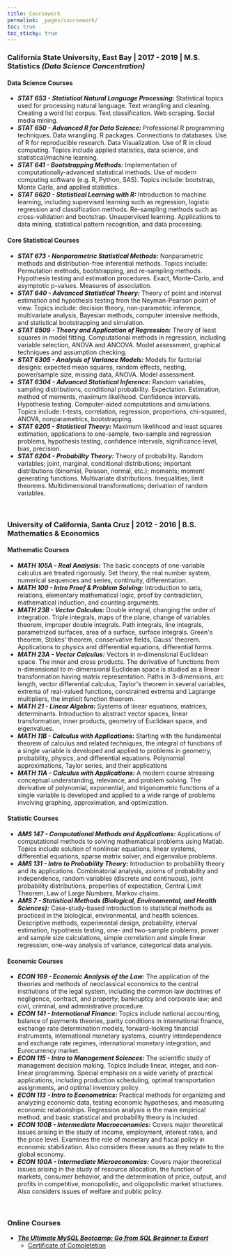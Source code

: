 ```yaml
---
title: Coursework
permalink: _pages/coursework/
toc: true
toc_sticky: true
---
```


### **California State University, East Bay  | 2017 - 2019  | M.S. Statistics *(Data Science Concentration)***

#### Data Science Courses
- ***STAT 653 - Statistical Natural Language Processing:*** Statistical topics used for processing natural language. Text wrangling and cleaning. Creating a word list corpus. Text classification. Web scraping. Social media mining.
- ***STAT 650 - Advanced R for Data Science:*** Professional R programming techniques. Data wrangling. R packages. Connections to databases. Use of R for reproducible research. Data Visualization. Use of R in cloud computing. Topics include applied statistics, data science, and statistical/machine learning. 
- ***STAT 641 - Bootstrapping Methods:*** Implementation of computationally-advanced statistical methods. Use of modern computing software (e.g. R, Python, SAS).  Topics include: bootstrap, Monte Carlo, and applied statistics. 
- ***STAT 6620 - Statistical Learning with R:*** Introduction to machine learning, including supervised learning such as regression, logistic regression and classification methods. Re-sampling methods such as cross-validation and bootstrap. Unsupervised learning. Applications to data mining, statistical pattern recognition, and data processing.

#### Core Statistical Courses
- ***STAT 673 - Nonparametric Statistical Methods:*** Nonparametric methods and distribution-free inferential methods. Topics include: Permutation methods, bootstrapping, and re-sampling methods. Hypothesis testing and estimation procedures. Exact, Monte-Carlo, and asymptotic p-values. Measures of association. 
- ***STAT 640 - Advanced Statistical Theory:*** Theory of point and interval estimation and hypothesis testing from the Neyman-Pearson point of view. Topics include: decision theory, non-parametric inference, multivariate analysis, Bayesian methods, computer intensive methods, and statistical bootstrapping and simulation.
- ***STAT 6509 - Theory and Application of Regression:*** Theory of least squares in model fitting. Computational methods in regression, including variable selection, ANOVA and ANCOVA. Model assessment, graphical techniques and assumption checking.
- ***STAT 6305 - Analysis of Variance Models:*** Models for factorial designs: expected mean squares, random effects, nesting, power/sample size, missing data, ANOVA. Model assessment.
- ***STAT 6304 - Advanced Statistical Inference:*** Random variables, sampling distributions, conditional probability. Expectation. Estimation, method of moments, maximum likelihood. Confidence intervals. Hypothesis testing. Computer-aided computations and simulations. Topics include: t-tests, correlation, regression, proportions, chi-squared, ANOVA, nonparametrics, bootstrapping. 
- ***STAT 6205 - Statistical Theory:*** Maximum likelihood and least squares estimation, applications to one-sample, two-sample and regression problems, hypothesis testing, confidence intervals, significance level, bias, precision.
- ***STAT 6204 - Probability Theory:*** Theory of probability. Random variables; joint, marginal, conditional distributions; important distributions (binomial, Poisson, normal, etc.); moments; moment generating functions. Multivariate distributions. Inequalities; limit theorems. Multidimensional transformations; derivation of random variables.
<p>&nbsp;</p>

### **University of California, Santa Cruz**  |  2012 - 2016  |  B.S. Mathematics & Economics

#### Mathematic Courses
- ***MATH 105A - Real Analysis:*** The basic concepts of one-variable calculus are treated rigorously. Set theory, the real number system, numerical sequences and series, continuity, differentiation.
- ***MATH 100 - Intro Proof & Problem Solving:*** Introduction to sets, relations, elementary mathematical logic, proof by contradiction, mathematical induction, and counting arguments.
- ***MATH 23B - Vector Calculus:*** Double integral, changing the order of integration. Triple integrals, maps of the plane, change of variables theorem, improper double integrals. Path integrals, line integrals, parametrized surfaces, area of a surface, surface integrals. Green's theorem, Stokes' theorem, conservative fields, Gauss' theorem. Applications to physics and differential equations, differential forms.
- ***MATH 23A - Vector Calculus:*** Vectors in n-dimensional Euclidean space. The inner and cross products. The derivative of functions from n-dimensional to m-dimensional Euclidean space is studied as a linear transformation having matrix representation. Paths in 3-dimensions, arc length, vector differential calculus, Taylor's theorem in several variables, extrema of real-valued functions, constrained extrema and Lagrange multipliers, the implicit function theorem.
- ***MATH 21 - Linear Algebra:*** Systems of linear equations, matrices, determinants. Introduction to abstract vector spaces, linear transformation, inner products, geometry of Euclidean space, and eigenvalues.
- ***MATH 11B - Calculus with Applications:*** Starting with the fundamental theorem of calculus and related techniques, the integral of functions of a single variable is developed and applied to problems in geometry, probability, physics, and differential equations. Polynomial approximations, Taylor series, and their applications
- ***MATH 11A - Calculus with Applications:*** A modern course stressing conceptual understanding, relevance, and problem solving. The derivative of polynomial, exponential, and trigonometric functions of a single variable is developed and applied to a wide range of problems involving graphing, approximation, and optimization. 

#### Statistic Courses
- ***AMS 147 - Computational Methods and Applications:*** Applications of computational methods to solving mathematical problems using Matlab. Topics include solution of nonlinear equations, linear systems, differential equations, sparse matrix solver, and eigenvalue problems.
- ***AMS 131 - Intro to Probability Theory:*** Introduction to probability theory and its applications. Combinatorial analysis, axioms of probability and independence, random variables (discrete and continuous), joint probability distributions, properties of expectation, Central Limit Theorem, Law of Large Numbers, Markov chains.
- ***AMS 7 - Statistical Methods (Biological, Environmental, and Health Sciences):*** Case-study-based introduction to statistical methods as practiced in the biological,  environmental, and health sciences. Descriptive methods, experimental design, probability, interval estimation, hypothesis testing, one- and two-sample problems, power and sample size calculations, simple correlation and simple linear regression, one-way analysis of variance, categorical data analysis.

#### Economic Courses
- ***ECON 169 - Economic Analysis of the Law:*** The application of the theories and methods of neoclassical economics to the central institutions of the legal system, including the common law doctrines of negligence, contract, and property; bankruptcy and corporate law; and civil, criminal, and administrative procedure.
- ***ECON 141 - International Finance:*** Topics include national accounting, balance of payments theories, parity conditions in international finance, exchange rate determination models, forward-looking financial instruments, international monetary systems, country interdependence and exchange rate regimes, international monetary integration, and Eurocurrency market.
- ***ECON 115 - Intro to Management Sciences:*** The scientific study of management decision making. Topics include linear, integer, and non-linear programming. Special emphasis on a wide variety of practical applications, including production scheduling, optimal transportation assignments, and optimal inventory policy.
- ***ECON 113 - Intro to Econometrics:*** Practical methods for organizing and analyzing economic data, testing economic hypotheses, and measuring economic relationships. Regression analysis is the main empirical method, and basic statistical and probability theory is included.
- ***ECON 100B - Intermediate Macroeconomics:*** Covers major theoretical issues arising in the study of income, employment, interest rates, and the price level. Examines the role of monetary and fiscal policy in economic stabilization. Also considers these issues as they relate to the global economy.
- ***ECON 100A - Intermediate Microeconomics:*** Covers major theoretical issues arising in the study of resource allocation, the function of markets, consumer behavior, and the determination of price, output, and profits in competitive, monopolistic, and oligopolistic market structures. Also considers issues of welfare and public policy.
<p>&nbsp;</p>

### **Online Courses**
- ***[The Ultimate MySQL Bootcamp: Go from SQL Beginner to Expert](https://www.udemy.com/course/the-ultimate-mysql-bootcamp-go-from-sql-beginner-to-expert/)***
  - [Certificate of Completetion](/images/certificates/MySQL_certificate.pdf)


